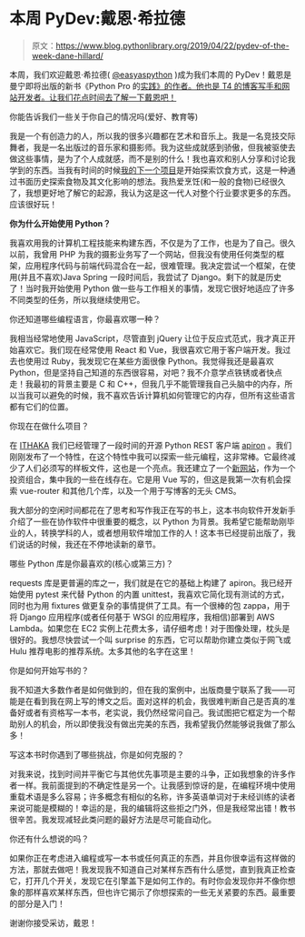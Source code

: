 # 本周 PyDev:戴恩·希拉德

> 原文：<https://www.blog.pythonlibrary.org/2019/04/22/pydev-of-the-week-dane-hillard/>

本周，我们欢迎戴恩·希拉德( [@easyaspython](https://twitter.com/easyaspython) )成为我们本周的 PyDev！戴恩是曼宁即将出版的新书《Python Pro 的[实践》的作者。他也是 T4 的博客写手和网站开发者。让我们花点时间去了解一下戴恩吧！](https://www.manning.com/books/code-like-a-pro)

你能告诉我们一些关于你自己的情况吗(爱好、教育等)

我是一个有创造力的人，所以我的很多兴趣都在艺术和音乐上。我是一名竞技交际舞者，我是一名出版过的音乐家和摄影师。我为这些成就感到骄傲，但我被驱使去做这些事情，是为了个人成就感，而不是别的什么！我也喜欢和别人分享和讨论我学到的东西。当我有时间的时候[我的下一个项目](https://piquantmag.com/)是开始探索饮食方式，这是一种通过书面历史探索食物及其文化影响的想法。我热爱烹饪(和一般的食物)已经很久了，我想更好地了解它的起源，我认为这是这一代人对整个行业要求更多的东西。应该很好玩！

**你为什么开始使用 Python？**

我喜欢用我的计算机工程技能来构建东西，不仅是为了工作，也是为了自己。很久以前，我曾用 PHP 为我的摄影业务写了一个网站，但我没有使用任何类型的框架，应用程序代码与前端代码混合在一起，很难管理。我决定尝试一个框架，在使用(并且不喜欢)Java Spring 一段时间后，我尝试了 Django。剩下的就是历史了！当时我开始使用 Python 做一些与工作相关的事情，发现它很好地适应了许多不同类型的任务，所以我继续使用它。

你还知道哪些编程语言，你最喜欢哪一种？

我相当经常地使用 JavaScript，尽管直到 jQuery 让位于反应式范式，我才真正开始喜欢它。我们现在经常使用 React 和 Vue，我很喜欢它用于客户端开发。我过去也使用过 Ruby，我发现它在某些方面很像 Python。我觉得我还是最喜欢 Python，但是坚持自己知道的东西很容易，对吧？我不介意学点铁锈或者快点走！我最初的背景主要是 C 和 C++，但我几乎不能管理我自己头脑中的内存，所以当我可以避免的时候，我不喜欢告诉计算机如何管理它的内存，但所有这些语言都有它们的位置。

你现在在做什么项目？

在 [ITHAKA](https://www.ithaka.org/) 我们已经管理了一段时间的开源 Python REST 客户端 [apiron](https://github.com/ithaka/apiron) 。我们刚刚发布了一个特性，在这个特性中我可以探索一些元编程，这非常棒。它最终减少了人们必须写的样板文件，这也是一个亮点。我还建立了一个[新网站](https://dane.engineering/)，作为一个投资组合，集中我的一些在线存在。它是用 Vue 写的，但这是我第一次有机会探索 vue-router 和其他几个库，以及一个用于写博客的无头 CMS。

我大部分的空闲时间都花在了思考和写作我正在写的书上，这本书向软件开发新手介绍了一些在协作软件中很重要的概念，以 Python 为背景。我希望它能帮助刚毕业的人，转换学科的人，或者想用软件增加工作的人！这本书已经提前出版了，我们说话的时候，我还在不停地读新的章节。

哪些 Python 库是你最喜欢的(核心或第三方)？

requests 库是更普遍的库之一，我们就是在它的基础上构建了 apiron。我已经开始使用 pytest 来代替 Python 的内置 unittest，我喜欢它简化现有测试的方式，同时也为用 fixtures 做更复杂的事情提供了工具。有一个很棒的包 zappa，用于将 Django 应用程序(或者任何基于 WSGI 的应用程序，我相信)部署到 AWS Lambda。如果您在 EC2 实例上花费太多，请仔细考虑！对于图像处理，枕头是很好的。我想尽快尝试一个叫 surprise 的东西，它可以帮助你建立类似于网飞或 Hulu 推荐电影的推荐系统。太多其他的名字在这里！

你是如何开始写书的？

我不知道大多数作者是如何做到的，但在我的案例中，出版商曼宁联系了我——可能是在看到我在网上写的博文之后。面对这样的机会，我很难判断自己是否真的准备好或者有资格写一本书，老实说，我仍然经常问自己。我试图把它框定为一个帮助别人的机会，所以即使我没有做出完美的东西，我希望我仍然能够说我做了那么多！

写这本书时你遇到了哪些挑战，你是如何克服的？

对我来说，找到时间并平衡它与其他优先事项是主要的斗争，正如我想象的许多作者一样。我前面提到的不确定性是另一个。让我感到惊讶的是，在编程环境中使用重载术语是多么容易；许多概念有相似的名称，许多英语单词对于未经训练的读者来说可能是模糊的！幸运的是，我的编辑将这些拒之门外，但是我经常出错！教书很辛苦。我发现减轻此类问题的最好方法是尽可能自动化。

你还有什么想说的吗？

如果你正在考虑进入编程或写一本书或任何真正的东西，并且你很幸运有这样做的方法，那就去做吧！我发现我不知道自己对某样东西有什么感觉，直到我真正检查它，打开几个开关，发现它在引擎盖下是如何工作的。有时你会发现你并不像你想象的那样喜欢某样东西，但也许它揭示了你想探索的一些无关紧要的东西。最重要的部分是入门！

谢谢你接受采访，戴恩！
